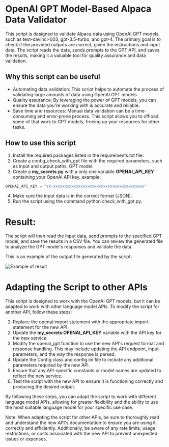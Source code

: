 # OpenAI GPT Model-Based Alpaca Data Validator

This script is designed to validate Alpaca data using OpenAI GPT models, such as text-davinci-003, gpt-3.5-turbo, and gpt-4. The primary goal is to check if the provided outputs are correct, given the instructions and input data. The script reads the data, sends prompts to the GPT API, and saves the results, making it a valuable tool for quality assurance and data validation.

## Why this script can be useful
* Automating data validation: This script helps to automate the process of validating large amounts of data using OpenAI GPT models.
* Quality assurance: By leveraging the power of GPT models, you can ensure the data you're working with is accurate and reliable.
* Save time and resources: Manual data validation can be a time-consuming and error-prone process. This script allows you to offload some of that work to GPT models, freeing up your resources for other tasks.

## How to use this script
1. Install the required packages listed in the requirements.txt file.
2. Create a config_check_with_gpt file with the required parameters, such as input and output paths, GPT model.
3. Create a **my_secrets.py** with a only one variable **OPENAI_API_KEY** containing your OpenAI API key.
example: 
```python
OPENAI_API_KEY = "sk-xxxxxxxxxxxxxxxxxxxxxxxxxxxxxxxxxxxxxxxx"
```
4. Make sure the input data is in the correct format (JSON).
5. Run the script using the command python check_with_gpt.py.

# Result: 
The script will then read the input data, send prompts to the specified GPT model, and save the results in a CSV file. You can review the generated file to analyze the GPT model's responses and validate the data.

This is an example of the output file generated by the script:

![Example of result](../assets/automatic_check_image_example.png)

# Adapting the Script to other APIs
This script is designed to work with the OpenAI GPT models, but it can be adapted to work with other language model APIs. 
To modify the script for another API, follow these steps:

1. Replace the openai import statement with the appropriate import statement for the new API.
2. Update the **my_secrets.OPENAI_API_KEY** variable with the API key for the new service.
3. Modify the openai_gpt function to use the new API's request format and response handling. This may include updating the API endpoint, input parameters, and the way the response is parsed.
4. Update the Config class and config.ini file to include any additional parameters required by the new API.
5. Ensure that any API-specific constants or model names are updated to reflect the new service.
6. Test the script with the new API to ensure it is functioning correctly and producing the desired output.

By following these steps, you can adapt the script to work with different language model APIs, allowing for greater flexibility and the ability to use the most suitable language model for your specific use case.

Note: When adapting the script for other APIs, be sure to thoroughly read and understand the new API's documentation to ensure you are using it correctly and efficiently. Additionally, be aware of any rate limits, usage restrictions, or costs associated with the new API to prevent unexpected issues or expenses.


